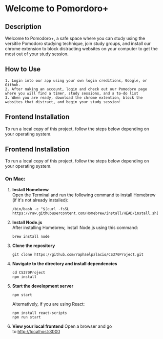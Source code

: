 # Welcome to Pomordoro+

## Description

Welcome to Pomodoro+, a safe space where you can study using the versitile Pomodoro studying technique, join study groups, and install our chrome extension to block distracting websites on your computer to get the most out of your study session.

## How to Use

    1. Login into our app using your own login creditions, Google, or Github.
    2. After making an account, login and check out our Pomodoro page where you will find a timer, study sessions, and a to-do list
    3. When you are ready, download the chrome extention, block the websites that distract, and begin your study session!

## Frontend Installation

To run a local copy of this project, follow the steps below depending on your operating system.

## Frontend Installation

To run a local copy of this project, follow the steps below depending on your operating system.

### On Mac:

1. **Install Homebrew**  
   Open the Terminal and run the following command to install Homebrew (if it's not already installed):

   ```
   /bin/bash -c "$(curl -fsSL https://raw.githubusercontent.com/Homebrew/install/HEAD/install.sh)"
   ```

2. **Install Node.js**  
   After installing Homebrew, install Node.js using this command:

   ```
   brew install node
   ```

3. **Clone the repository**

   ```
   git clone https://github.com/raphaelpalacio/CS370Project.git
   ```

4. **Navigate to the directory and install dependencies**

   ```
   cd CS370Project
   npm install
   ```

5. **Start the development server**

   ```
   npm start
   ```

   Alternatively, if you are using React:

   ```
   npm install react-scripts
   npm run start
   ```

6. **View your local frontend**
   Open a browser and go to:[http://localhost:3000](http://localhost:3000)
